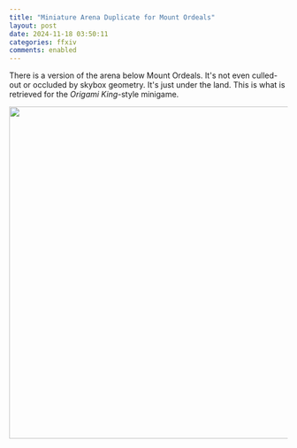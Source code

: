 ```yaml
---
title: "Miniature Arena Duplicate for Mount Ordeals"
layout: post
date: 2024-11-18 03:50:11
categories: ffxiv
comments: enabled
---
```

There is a version of the arena below Mount Ordeals. It's not even culled-out or occluded by skybox geometry. It's just under the land. This is what is retrieved for the *Origami King*-style minigame.

<center><a href="https://raw.githubusercontent.com/Nox13last/nox13last.github.io/refs/heads/main/_uploads/1731901811522.jpg"><img src="https://raw.githubusercontent.com/Nox13last/nox13last.github.io/refs/heads/main/_uploads/1731901811522.jpg" width="600"></a></center>

